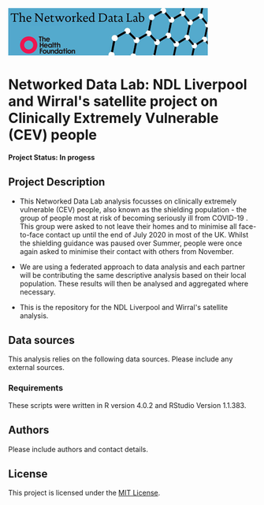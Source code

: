 <img src="ndlbanner.png" width="405" height="96">

# Networked Data Lab: NDL Liverpool and Wirral's satellite project on Clinically Extremely Vulnerable (CEV) people

#### Project Status: In progess

## Project Description

- This Networked Data Lab analysis focusses on clinically extremely vulnerable (CEV) people, also known as the shielding population - the group of people most at risk of becoming seriously ill from COVID-19 . This group were asked to not leave their homes and to minimise all face-to-face contact up until the end of July 2020 in most of the UK. Whilst the shielding guidance was paused over Summer, people were once again asked to minimise their contact with others from November.

- We are using a federated approach to data analysis and each partner will be contributing the same descriptive analysis based on their local population. These results will then be analysed and aggregated where necessary.

- This is the repository for the NDL Liverpool and Wirral's satellite analysis.  

## Data sources

This analysis relies on the following data sources. Please include any external sources.

### Requirements

These scripts were written in R version 4.0.2 and RStudio Version 1.1.383. 

## Authors

Please include authors and contact details.

## License

This project is licensed under the [MIT License](https://github.com/HFAnalyticsLab/NDL_Output4_LiverpoolWirral/blob/main/LICENSE).

